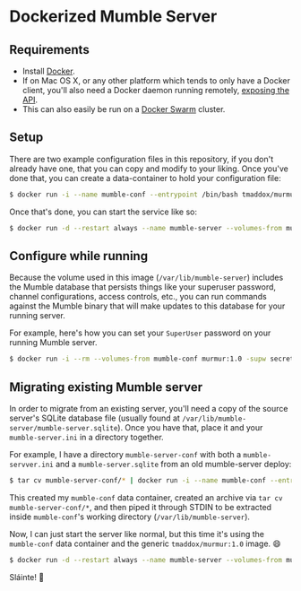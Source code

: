 # Dockerized Mumble Server

## Requirements

* Install [Docker](https://docs.docker.com/).
* If on Mac OS X, or any other platform which tends to only have a Docker client, you'll also need a Docker daemon running remotely, [exposing the API](https://docs.docker.com/reference/api/docker_remote_api_v1.19/).
* This can also easily be run on a [Docker Swarm](https://docs.docker.com/swarm/) cluster.


## Setup

There are two example configuration files in this repository, if you don't already have one, that you can copy and modify to your liking. Once you've done that, you can create a data-container to hold your configuration file:


```bash
$ docker run -i --name mumble-conf --entrypoint /bin/bash tmaddox/murmur:1.0 -c 'cat > ./mumble-server.ini' < ./mumble-server.ini
```

Once that's done, you can start the service like so:

```bash
$ docker run -d --restart always --name mumble-server --volumes-from mumble-conf -p $DESIRED_HOST_PORT:64738 tmaddox/murmur:1.0
```

## Configure while running

Because the volume used in this image (`/var/lib/mumble-server`) includes the Mumble database that persists things like your superuser password, channel configurations, access controls, etc., you can run commands against the Mumble binary that will make updates to this database for your running server.

For example, here's how you can set your `SuperUser` password on your running Mumble server.

```bash
$ docker run -i --rm --volumes-from mumble-conf murmur:1.0 -supw secret_to_guard_the_precious
```

## Migrating existing Mumble server

In order to migrate from an existing server, you'll need a copy of the source server's SQLite database file (usually found at `/var/lib/mumble-server/mumble-server.sqlite`). Once you have that, place it and your `mumble-server.ini` in a directory together.

For example, I have a directory `mumble-server-conf` with both a `mumble-servver.ini` and a `mumble-server.sqlite` from an old mumble-server deploy:

```bash
$ tar cv mumble-server-conf/* | docker run -i --name mumble-conf --entrypoint /bin/bash tmaddox/murmur:1.0 -c 'tar x'
```

This created my `mumble-conf` data container, created an archive via `tar cv mumble-server-conf/*`, and then piped it through STDIN to be extracted inside `mumble-conf`'s working directory (`/var/lib/mumble-server`).

Now, I can just start the server like normal, but this time it's using the `mumble-conf` data container and the generic `tmaddox/murmur:1.0` image. :smile:

```bash
$ docker run -d --restart always --name mumble-server --volumes-from mumble-conf -p $DESIRED_HOST_PORT:64738 tmaddox/murmur:1.0
```

Sláinte! :beers:
